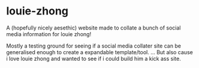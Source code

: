 # louie-zhong

A (hopefully nicely aesethic) website made to collate a bunch of social media information for louie zhong!

Mostly a testing ground for seeing if a social media collater site can be generalised enough to create a expandable template/tool.
... But also cause i love louie zhong and wanted to see if i could build him a kick ass site. 